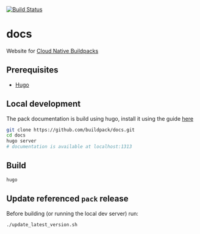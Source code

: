 [![Build Status](https://travis-ci.org/buildpack/docs.svg?branch=master)](https://travis-ci.org/buildpack/docs)

# docs
Website for [Cloud Native Buildpacks](https://buildpacks.io)

## Prerequisites

* [Hugo](https://gohugo.io/)

## Local development

The pack documentation is build using hugo, install it using the guide [here](https://gohugo.io/getting-started/installing/)

```bash
git clone https://github.com/buildpack/docs.git
cd docs
hugo server
# documentation is available at localhost:1313
```

## Build

```bash
hugo
```

## Update referenced  `pack` release

Before building (or running the local dev server) run:

```bash
./update_latest_version.sh
```
